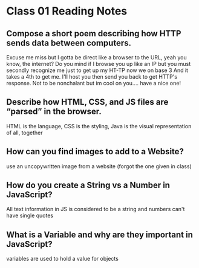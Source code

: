 # Class 01 Reading Notes

## Compose a short poem describing how HTTP sends data between computers.
Excuse me miss but I gotta be direct like a browser to the URL, yeah you know, the internet?
Do you mind if I browse you up like an IP but you must secondly recognize me
just to get up my HT-TP now we on base 3
And it takes a 4th to get me.
I'll host you then send you back to get HTTP's response.
Not to be nonchalant but im cool on you.... have a nice one! 


## Describe how HTML, CSS, and JS files are “parsed” in the browser.
HTML is the language, CSS is the styling, Java is the visual representation of all, together
## How can you find images to add to a Website?

use an uncopywritten image from a website (forgot the one given in class)

## How do you create a String vs a Number in JavaScript?

All text information in JS is considered to be a string and
numbers can't have single quotes

## What is a Variable and why are they important in JavaScript?

variables are used to hold a value for objects